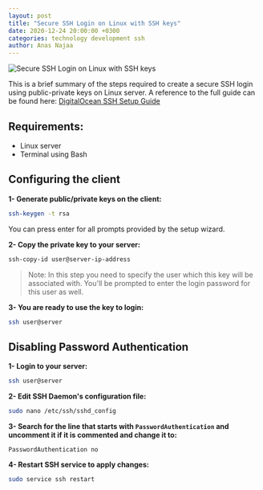 ```yaml
---
layout: post
title: "Secure SSH Login on Linux with SSH keys"
date: 2020-12-24 20:00:00 +0300
categories: technology development ssh
author: Anas Najaa
---
```


![Secure SSH Login on Linux with SSH keys](https://najaa-files.s3.me-south-1.amazonaws.com/blog/2024/08/0cf907e6-ea42-4b2b-8c5e-9e127f32e709.png)

This is a brief summary of the steps required to create a secure SSH login using public-private keys on Linux server.
A reference to the full guide can be found here:
[DigitalOcean SSH Setup Guide](https://www.digitalocean.com/community/tutorials/how-to-configure-ssh-key-based-authentication-on-a-linux-server)

## Requirements:

-   Linux server
-   Terminal using Bash

## Configuring the client

**1- Generate public/private keys on the client:**

```bash
ssh-keygen -t rsa
```

You can press enter for all prompts provided by the setup wizard.

**2- Copy the private key to your server:**

```bash
ssh-copy-id user@server-ip-address
```

> Note: In this step you need to specify the user which this key will be associated with. You'll be prompted to enter the login password for this user as well.

**3- You are ready to use the key to login:**

```bash
ssh user@server
```

## Disabling Password Authentication

**1- Login to your server:**

```bash
ssh user@server
```

**2- Edit SSH Daemon's configuration file:**

```bash
sudo nano /etc/ssh/sshd_config
```

**3- Search for the line that starts with `PasswordAuthentication` and uncomment it if it is commented and change it to:**

`PasswordAuthentication no`

**4- Restart SSH service to apply changes:**

```bash
sudo service ssh restart
```
